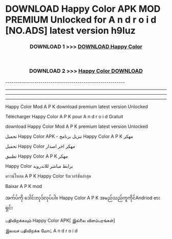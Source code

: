 # DOWNLOAD Happy Color  APK MOD PREMIUM Unlocked for A n d r o i d [NO.ADS] latest version h9luz 



<div align="center">

<h3>DOWNLOAD 1 >>> <a href="https://getmod2.web.app/?judul=Happy Color ">DOWNLOAD Happy Color </a></h3><br>

<h3>DOWNLOAD 2 >>> <a href="https://getmod2.web.app/?judul=Happy Color ">Happy Color  DOWNLOAD </a></h3>

</div>
----------------------------------------------------------

----------------------------------------------------------

----------------------------------------------------------

----------------------------------------------------------

Happy Color  Mod A P K download premium latest version Unlocked

Télécharger Happy Color  A P K pour A n d r o i d Gratuit

download Happy Color  Mod A P K premium latest version Unlocked

تحميل Happy Color  APK - تنزيل برنامج Happy Color  A P K مهكر

تحميل Happy Color  مهكر اخر اصدار

تطبيق Happy Color  A P K مهكر

Happy Color  برابط مباشر للاندرويد

ดาวน์โหลด A P K Happy Color  รับเวอร์ชันล่าสุด

Baixar A P K mod

အက်ပ်ကို ဒေါင်းလုဒ်လုပ်ပါ။ Happy Color  A P K အမည်သည်ကူကိုင်Andriod ဗားရှင်း

பதிவிறக்கவும் Happy Color  APK[ இல்லை விளம்பரங்கள்] 
 
இலவச பதிவிறக்க மோட் A n d r o i d



